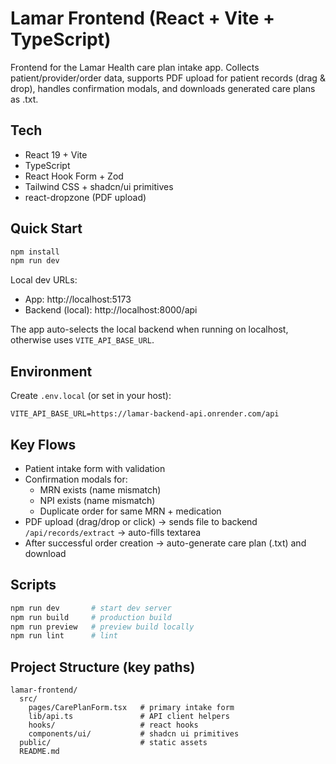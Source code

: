 # Lamar Frontend (React + Vite + TypeScript)

Frontend for the Lamar Health care plan intake app. Collects patient/provider/order data, supports PDF upload for patient records (drag & drop), handles confirmation modals, and downloads generated care plans as .txt.

## Tech
- React 19 + Vite
- TypeScript
- React Hook Form + Zod
- Tailwind CSS + shadcn/ui primitives
- react-dropzone (PDF upload)

## Quick Start
```bash
npm install
npm run dev
```

Local dev URLs:
- App: http://localhost:5173
- Backend (local): http://localhost:8000/api

The app auto-selects the local backend when running on localhost, otherwise uses `VITE_API_BASE_URL`.

## Environment
Create `.env.local` (or set in your host):
```
VITE_API_BASE_URL=https://lamar-backend-api.onrender.com/api
```

## Key Flows
- Patient intake form with validation
- Confirmation modals for:
  - MRN exists (name mismatch)
  - NPI exists (name mismatch)
  - Duplicate order for same MRN + medication
- PDF upload (drag/drop or click) → sends file to backend `/api/records/extract` → auto-fills textarea
- After successful order creation → auto-generate care plan (.txt) and download

## Scripts
```bash
npm run dev       # start dev server
npm run build     # production build
npm run preview   # preview build locally
npm run lint      # lint
```

## Project Structure (key paths)
```
lamar-frontend/
  src/
    pages/CarePlanForm.tsx   # primary intake form
    lib/api.ts               # API client helpers
    hooks/                   # react hooks
    components/ui/           # shadcn ui primitives
  public/                    # static assets
  README.md
```

